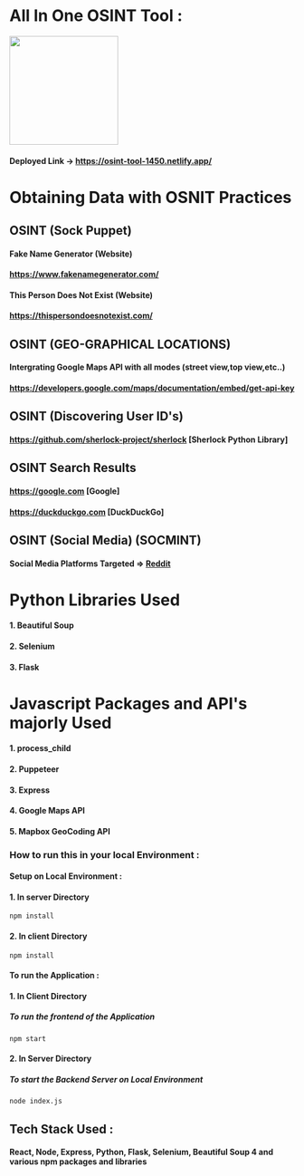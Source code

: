 
# All In One OSINT Tool :

<img src="https://res.cloudinary.com/dv7jje0bw/image/upload/v1675599956/hacktu4.0/previewimage_icelns.jpg" style="height: 20vw"/>

#### Deployed Link -> https://osint-tool-1450.netlify.app/ 

# Obtaining Data with OSNIT Practices

## OSINT (Sock Puppet)
#### Fake Name Generator (Website) 
#### https://www.fakenamegenerator.com/

#### This Person Does Not Exist (Website)
#### https://thispersondoesnotexist.com/

## OSINT (GEO-GRAPHICAL LOCATIONS)
#### Intergrating Google Maps API with all modes (street view,top view,etc..)
#### https://developers.google.com/maps/documentation/embed/get-api-key

## OSINT (Discovering User ID's)

#### https://github.com/sherlock-project/sherlock [Sherlock Python Library]

## OSINT Search Results
#### https://google.com [Google]
#### https://duckduckgo.com [DuckDuckGo]

## OSINT (Social Media) (SOCMINT)

#### Social Media Platforms Targeted => [Reddit](https://reddit.com)

# Python Libraries Used

#### 1. Beautiful Soup
#### 2. Selenium
#### 3. Flask


# Javascript Packages and API's majorly Used

#### 1. process_child
#### 2. Puppeteer
#### 3. Express
#### 4. Google Maps API
#### 5. Mapbox GeoCoding API

### How to run this in your local Environment :

#### Setup on Local Environment :

#### 1. In server Directory
```
npm install
```

#### 2. In client Directory
```
npm install
```

#### To run the Application :
#### 1. In Client Directory
##### To run the frontend of the Application 
```
npm start
```
#### 2. In Server Directory
##### To start the Backend Server on Local Environment
```
node index.js
```
## Tech Stack Used :

#### React, Node, Express, Python, Flask, Selenium, Beautiful Soup 4 and various npm packages and libraries 



